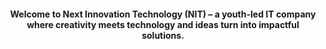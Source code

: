 <h4 align="center">Welcome to Next Innovation Technology (NIT) – a youth-led IT company where creativity meets technology and ideas turn into impactful solutions.</h4>

